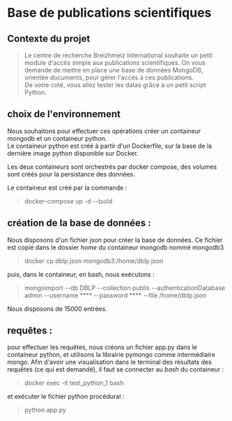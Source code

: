 # Base de publications scientifiques


## Contexte du projet  

> Le centre de recherche Breizhmeiz International souhaite un petit module d'accès simple aux publications scientifiques. On vous demande de mettre en place une base de données MongoDB, orientée documents, pour gérer l'accès à ces publications.   
De votre coté, vous allez tester les datas grâce à un petit script Python.


## choix de l'environnement

Nous souhaitons pour effectuer ces opérations créer un containeur mongodb et un containeur python.  
Le containeur python est créé à partir d'un Dockerfile, sur la base de la dernière image python disponible sur Docker.

Les deux containeurs sont orchestrés par docker compose, des volumes sont créés pour la persistance des données.

Le containeur est créé par la commande : 

> docker-compose up -d --build





## création de la base de données : 

Nous disposons d'un fichier json pour créer la base de données. Ce fichier est copié dans le dossier <i>home</i> du containeur mongodb nommé mongodb3

> docker cp dblp.json mongodb3:/home/dblp.json

puis, dans le containeur, en bash, nous exécutons :

> mongoimport --db DBLP --collection publis --authenticationDatabase admin --username **** --password **** --file /home/dblp.json

Nous disposons de 15000 entrées.

## requêtes : 

pour effectuer les requêtes, nous créons un fichier app.py dans le containeur python, et utilisons la librairie pymongo comme intermédiaire mongo. Afin d'avoir une visualisation dans le terminal des résultats des requêtes (ce qui est demandé), il faut se connecter au <i>bash</i> du containeur : 

> docker exec -it test_python_1 bash

et exécuter le fichier python procédural :

> python app.py


